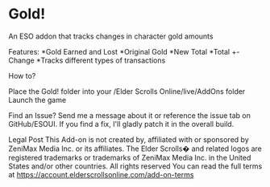 # Gold!
An ESO addon that tracks changes in character gold amounts

Features:
*Gold Earned and Lost
*Original Gold
*New Total
*Total +-Change
*Tracks different types of transactions

How to?

Place the Gold! folder into your /Elder Scrolls Online/live/AddOns folder
Launch the game

Find an Issue? 
Send me a message about it or reference the issue tab on GitHub/ESOUI. 
If you find a fix, I'll gladly patch it in the overall build.

Legal Post
This Add-on is not created by, affiliated with or sponsored by ZeniMax Media Inc. or its affiliates.
The Elder Scrolls� and related logos are registered trademarks or trademarks of ZeniMax Media Inc. in the United States and/or 
other countries.
All rights reserved
You can read the full terms at https://account.elderscrollsonline.com/add-on-terms

